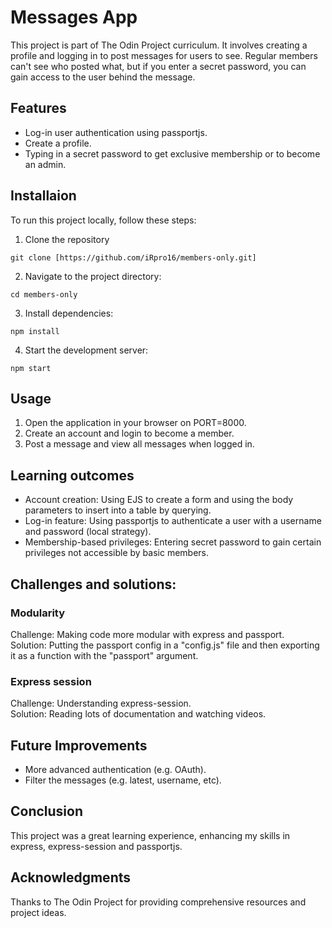 # Messages App

This project is part of The Odin Project curriculum. It involves creating a profile and logging in to post messages for users to see. Regular members can't see who posted what, but if you enter a secret password, you can gain access to the user behind the message.

## Features
* Log-in user authentication using passportjs.
* Create a profile.
* Typing in a secret password to get exclusive membership or to become an admin.

## Installaion
To run this project locally, follow these steps:
1. Clone the repository
```
git clone [https://github.com/iRpro16/members-only.git]
```

2. Navigate to the project directory:
```
cd members-only
```

3. Install dependencies:
```
npm install
```

4. Start the development server:
```
npm start
```

## Usage
1. Open the application in your browser on PORT=8000.
2. Create an account and login to become a member.
3. Post a message and view all messages when logged in.

## Learning outcomes
* Account creation: Using EJS to create a form and using the body parameters to insert into a table by querying.
* Log-in feature: Using passportjs to authenticate a user with a username and password (local strategy).
* Membership-based privileges: Entering secret password to gain certain privileges not accessible by basic members.

## Challenges and solutions:
### Modularity
Challenge: Making code more modular with express and passport.\
Solution: Putting the passport config in a "config.js" file and then exporting it as a function with the "passport" argument.

### Express session
Challenge: Understanding express-session.\
Solution: Reading lots of documentation and watching videos.

## Future Improvements
* More advanced authentication (e.g. OAuth).
* Filter the messages (e.g. latest, username, etc).

## Conclusion
This project was a great learning experience, enhancing my skills in express, express-session and passportjs.

## Acknowledgments
Thanks to The Odin Project for providing comprehensive resources and project ideas.
